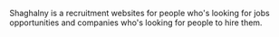 Shaghalny is a recruitment websites for people who's looking for jobs opportunities and companies who's looking for people to hire them.
